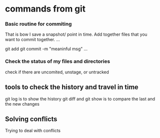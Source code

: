 # commands from git 

### Basic routine for commiting

That is bow I save a snapshot/ point in time. Add together files that you want to commit together. 
...

git add <name of the file>
git commit -m "meaninful msg"
...


### Check the status of my files and directories 

check if there are uncomited, unstage, or untracked 

## tools to check the history and travel in time 

git log is to show the history
git diff and git show is to compare the last and the new changes 

## Solving conflicts

Trying to deal with conflicts 